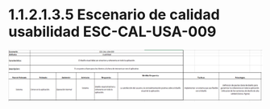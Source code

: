 # 1.1.2.1.3.5 Escenario de calidad usabilidad ESC-CAL-USA-009					

![ESC-CAL-USA-009](https://github.com/F3liP3L/Software2-QuickJob-Documentacion/blob/main/assets/drivers-arquitectonicos/Atributos-de-calidad/ESC-CAL-USA-009.png)